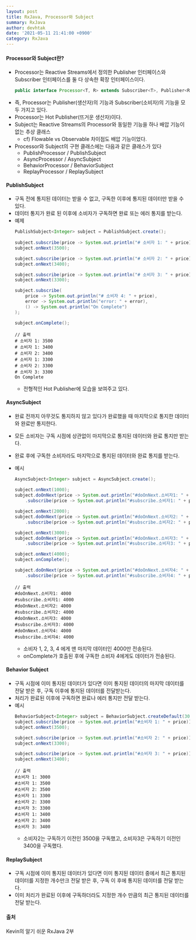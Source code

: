 ```yaml
---
layout: post
title: RxJava, Processor와 Subject
summary: RxJava
author: devhtak
date: '2021-05-11 21:41:00 +0900'
category: RxJava
---
```


#### Processor와 Subject란?

- Processor는 Reactive Streams에서 정의한 Publisher 인터페이스와 Subscriber 인터페이스를 둘 다 상속한 확장 인터페이스이다.
  ```java
  public interface Processor<T, R> extends Subscriber<T>, Publisher<R> {}
  ```
- 즉, Processor는 Publisher(생산자)의 기능과 Subscriber(소비자)의 기능을 모두 가지고 있다.
- Processor는 Hot Publisher(뜨거운 생산자)이다.
- Subject는 Reactive Streams의 Processor와 동일한 기능을 하나 배압 기능이 없는 추상 클래스
  - cf) Flowable vs Observable 차이점도 배압 기능이었다. 
- Processor와 Subject의 구현 클래스에는 다음과 같은 클래스가 있다
  - PublishProcessor / PublishSubject
  - AsyncProcessor / AsyncSubject
  - BehaviorProcessor / BehaviorSubject
  - ReplayProcessor / ReplaySubject

#### PublishSubject

- 구독 전에 통지된 데이터는 받을 수 없고, 구독한 이후에 통지된 데이터만 받을 수 있다.
- 데이터 통지가 완료 된 이후에 소비자가 구독하면 완료 또는 에러 통지를 받는다.
- 예제
  ```java
  PublishSubject<Integer> subject = PublishSubject.create();
		
  subject.subscribe(price -> System.out.println("# 소비자 1: " + price));
  subject.onNext(3500);

  subject.subscribe(price -> System.out.println("# 소비자 2: " + price));
  subject.onNext(3400);

  subject.subscribe(price -> System.out.println("# 소비자 3: " + price));
  subject.onNext(3300);

  subject.subscribe(
      price -> System.out.println("# 소비자 4: " + price),
      error -> System.out.println("error: " + error),
      () -> System.out.println("On Complete")
  );
  
  subject.onComplete();
  ```
  ```
  // 출력
  # 소비자 1: 3500
  # 소비자 1: 3400
  # 소비자 2: 3400
  # 소비자 1: 3300
  # 소비자 2: 3300
  # 소비자 3: 3300
  On Complete
  ```
  -  전형적인 Hot Publisher에 모습을 보여주고 있다.
  

#### AsyncSubject

- 완료 전까지 아무것도 통지하지 않고 있다가 완료했을 때 마지막으로 통지한 데이터와 완료만 통지한다.
- 모든 소비자는 구독 시점에 상관없이 마지막으로 통지된 데이터와 완료 통지만 받는다.
- 완료 후에 구독한 소비자라도 마지막으로 통지된 데이터와 완료 통지를 받는다.

- 예시
  ```java
  AsyncSubject<Integer> subject = AsyncSubject.create();
		
  subject.onNext(1000);
  subject.doOnNext(price -> System.out.println("#doOnNext.소비자1: " + price))
      .subscribe(price -> System.out.println("#subscribe.소비자1: " + price));

  subject.onNext(2000);
  subject.doOnNext(price -> System.out.println("#doOnNext.소비자2: " + price))
      .subscribe(price -> System.out.println("#subscribe.소비자2: " + price));

  subject.onNext(3000);
  subject.doOnNext(price -> System.out.println("#doOnNext.소비자3: " + price))
      .subscribe(price -> System.out.println("#subscribe.소비자3: " + price));

  subject.onNext(4000);
  subject.onComplete();

  subject.doOnNext(price -> System.out.println("#doOnNext.소비자4: " + price))
      .subscribe(price -> System.out.println("#subscribe.소비자4: " + price));
  ```
  ```
  // 출력
  #doOnNext.소비자1: 4000
  #subscribe.소비자1: 4000
  #doOnNext.소비자2: 4000
  #subscribe.소비자2: 4000
  #doOnNext.소비자3: 4000
  #subscribe.소비자3: 4000
  #doOnNext.소비자4: 4000
  #subscribe.소비자4: 4000
  ```
  - 소비자 1, 2, 3, 4 에게 맨 마지막 데이터인 4000만 전송된다.
  - onComplete가 호출된 후에 구독한 소비자 4에게도 데이터가 전송된다.

#### Behavior Subject

- 구독 시점에 이미 통지된 데이터가 있다면 이미 통지된 데이터의 마지막 데이터를 전달 받은 후, 구독 이후에 통지된 데이터를 전달받는다.
- 처리가 완료된 이후에 구독하면 완료나 에러 통지만 전달 받는다.
- 예시
  ```java
  BehaviorSubject<Integer> subject = BehaviorSubject.createDefault(3000);		
  subject.subscribe(price -> System.out.println("#소비자 1: " + price));
  subject.onNext(3500);

  subject.subscribe(price -> System.out.println("#소비자 2: " + price));
  subject.onNext(3300);

  subject.subscribe(price -> System.out.println("#소비자 3: " + price));
  subject.onNext(3400);
  ```
  ```
  // 출력
  #소비자 1: 3000
  #소비자 1: 3500
  #소비자 2: 3500
  #소비자 1: 3300
  #소비자 2: 3300
  #소비자 3: 3300
  #소비자 1: 3400
  #소비자 2: 3400
  #소비자 3: 3400
  ```
  - 소비자2는 구독하기 이전인 3500을 구독했고, 소비자3은 구독하기 이전인 3400을 구독했다.
  
#### ReplaySubject

- 구독 시점에 이미 통지된 데이터가 있다면 이미 통지된 데이터 중에서 최근 통지된 데이터를 지정한 개수만크 전달 받은 후, 구독 이 후에 통지된 데이터를 전달 받는다.
- 이미 처리가 완료된 이후에 구독하더라도 지정한 개수 만큼의 최근 통지된 데이터를 전달 받는다.

#### 출처

Kevin의 알기 쉬운 RxJava 2부
